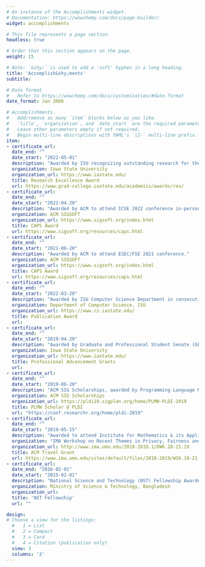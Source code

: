 ```yaml
---
# An instance of the Accomplishments widget.
# Documentation: https://wowchemy.com/docs/page-builder/
widget: accomplishments

# This file represents a page section.
headless: true

# Order that this section appears on the page.
weight: 15

# Note: `&shy;` is used to add a 'soft' hyphen in a long heading.
title: 'Accomplish&shy;ments'
subtitle:

# Date format
#   Refer to https://wowchemy.com/docs/customization/#date-format
date_format: Jan 2006

# Accomplishments.
#   Add/remove as many `item` blocks below as you like.
#   `title`, `organization`, and `date_start` are the required parameters.
#   Leave other parameters empty if not required.
#   Begin multi-line descriptions with YAML's `|2-` multi-line prefix.
item:
- certificate_url:
  date_end: ""
  date_start: "2022-05-01"
  description: "Awarded by ISU recognizing outstanding research for the Ph.D. dissertation."
  organization: Iowa State University
  organization_url: https://www.iastate.edu/
  title: Research Excellence Award
  url: https://www.grad-college.iastate.edu/academics/awards/rex/
- certificate_url:
  date_end: ""
  date_start: "2022-04-20"
  description: "Awarded by ACM to attend ICSE 2022 conference in-person at Pittsburgh, PA."
  organization: ACM SIGSOFT
  organization_url: https://www.sigsoft.org/index.html
  title: CAPS Award
  url: https://www.sigsoft.org/resources/caps.html
- certificate_url:
  date_end: ""
  date_start: "2021-06-20"
  description: "Awarded by ACM to attend ESEC/FSE 2021 conference."
  organization: ACM SIGSOFT
  organization_url: https://www.sigsoft.org/index.html
  title: CAPS Award
  url: https://www.sigsoft.org/resources/caps.html
- certificate_url:
  date_end: ""
  date_start: "2022-03-20"
  description: "Awarded by ISU Computer Science Department in consecutive years 2021-22 for publication in the top-tier venues."
  organization: Department of Computer Science, ISU
  organization_url: https://www.cs.iastate.edu/
  title: Publication Award
  url:
- certificate_url:
  date_end: ""
  date_start: "2019-04-20"
  description: "Awarded by Graduate and Professional Student Senate (GPSS) at Iowa State University"
  organization: Iowa State University
  organization_url: https://www.iastate.edu/
  title: Professional Advancement Grants
  url:
- certificate_url:
  date_end: ""
  date_start: "2019-06-20"
  description: "ACM SIG Scholarships, awarded by Programming Language Mentoring Workshop (PLMW) at PLDI'19 (Programming Language Design and Implementation), Phoenix, AZ."
  organization: ACM SIG Scholarships
  organization_url: https://pldi19.sigplan.org/home/PLMW-PLDI-2019
  title: PLMW Scholar @ PLDI
  url: "https://conf.researchr.org/home/pldi-2019"
- certificate_url:
  date_end: ""
  date_start: "2019-05-15"
  description: "Awarded to attend Institute for Mathematics & its Applications (IMA) Workshop, University of Minnesota, June 18-29, 2019."
  organization: "IMA Workshop on Recent Themes in Privacy, Fairness and Robustness"
  organization_url: http://www.ima.umn.edu/2018-2019.1/DW6.18-21.19
  title: ACM Travel Grant
  url: https://www.ima.umn.edu/sites/default/files/2018-2019/WS6.18-21.19_Poster.pdf
- certificate_url:
  date_end: "2016-02-01"
  date_start: "2015-02-01"
  description: "National Science and Technology (NST) Fellowship Awarded by Ministry of Science & Technology, Bangladesh for Research Excellence."
  organization: Ministry of Science & Technology, Bangladesh
  organization_url:
  title: 'NST Fellowship'
  url: ""

design:
# Choose a view for the listings:
  #   1 = List
  #   2 = Compact
  #   3 = Card
  #   4 = Citation (publication only)
  view: 3
  columns: '2'
---
```

